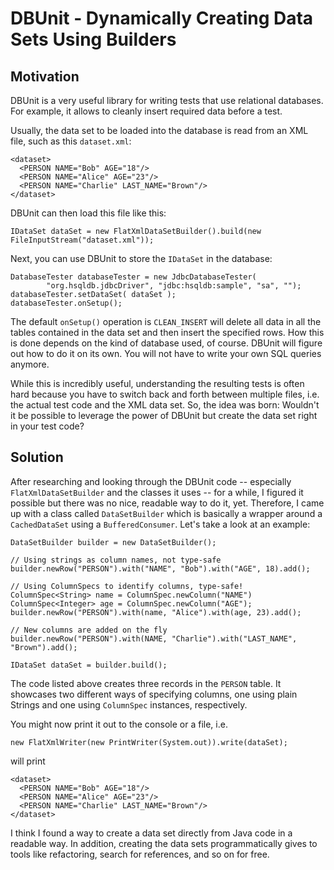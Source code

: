 # DBUnit - Dynamically Creating Data Sets Using Builders

## Motivation

DBUnit is a very useful library for writing tests that use relational databases. For example, it allows to cleanly insert required data before a test.

Usually, the data set to be loaded into the database is read from an XML file, such as this `dataset.xml`:

    <dataset>
      <PERSON NAME="Bob" AGE="18"/>
      <PERSON NAME="Alice" AGE="23"/>
      <PERSON NAME="Charlie" LAST_NAME="Brown"/>
    </dataset>

DBUnit can then load this file like this:

    IDataSet dataSet = new FlatXmlDataSetBuilder().build(new FileInputStream("dataset.xml"));

Next, you can use DBUnit to store the `IDataSet` in the database:

    DatabaseTester databaseTester = new JdbcDatabaseTester(
            "org.hsqldb.jdbcDriver", "jdbc:hsqldb:sample", "sa", "");
    databaseTester.setDataSet( dataSet );
    databaseTester.onSetup();

The default `onSetup()` operation is `CLEAN_INSERT` will delete all data in all the tables contained in the data set and then insert the specified rows. How this is done depends on the kind of database used, of course. DBUnit will figure out how to do it on its own. You will not have to write your own SQL queries anymore.

While this is incredibly useful, understanding the resulting tests is often hard because you have to switch back and forth between multiple files, i.e. the actual test code and the XML data set. So, the idea was born: Wouldn't it be possible to leverage the power of DBUnit but create the data set right in your test code?

## Solution

After researching and looking through the DBUnit code -- especially `FlatXmlDataSetBuilder` and the classes it uses -- for a while, I figured it possible but there was no nice, readable way to do it, yet. Therefore, I came up with a class called `DataSetBuilder` which is basically a wrapper around a `CachedDataSet` using a `BufferedConsumer`. Let's take a look at an example:

    DataSetBuilder builder = new DataSetBuilder();
    
    // Using strings as column names, not type-safe
    builder.newRow("PERSON").with("NAME", "Bob").with("AGE", 18).add();
    
    // Using ColumnSpecs to identify columns, type-safe!
    ColumnSpec<String> name = ColumnSpec.newColumn("NAME")
    ColumnSpec<Integer> age = ColumnSpec.newColumn("AGE");
    builder.newRow("PERSON").with(name, "Alice").with(age, 23).add();
    
    // New columns are added on the fly
    builder.newRow("PERSON").with(NAME, "Charlie").with("LAST_NAME", "Brown").add();
    
    IDataSet dataSet = builder.build();

The code listed above creates three records in the `PERSON` table. It showcases two different ways of specifying columns, one using plain Strings and one using `ColumnSpec` instances, respectively.

You might now print it out to the console or a file, i.e.

    new FlatXmlWriter(new PrintWriter(System.out)).write(dataSet);

will print

    <dataset>
      <PERSON NAME="Bob" AGE="18"/>
      <PERSON NAME="Alice" AGE="23"/>
      <PERSON NAME="Charlie" LAST_NAME="Brown"/>
    </dataset>

I think I found a way to create a data set directly from Java code in a readable way. In addition, creating the data sets programmatically gives to tools like refactoring, search for references, and so on for free.

